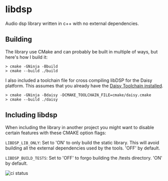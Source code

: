 # libdsp
Audio dsp library written in c++ with no external dependencies.


## Building

The library use CMake and can probably be built in multiple of ways, but here's how I build it:

```
> cmake -GNinja -Bbuild
> cmake --build ./build
```

I also included a toolchain file for cross compiling libDSP for the Daisy platform. This assumes that you
already have the [Daisy Toolchain installed](https://github.com/electro-smith/DaisyWiki/wiki/1.-Setting-Up-Your-Development-Environment).

```
> cmake -GNinja -Bdaisy -DCMAKE_TOOLCHAIN_FILE=cmake/daisy.cmake
> cmake --build ./daisy
```

## Including libdsp

When including the library in another project you might want to disable certain features with these CMAKE option flags:

`LIBDSP_LIB_ONLY`: Set to 'ON' to only build the static library. This will avoid building all the external dependencies used by the tools. 'OFF' by default.

`LIBDSP_BUILD_TESTS`: Set to 'OFF' to forgo building the /tests directory. 'ON' by default.


![ci status](https://github.com/Segfault1602/libdsp/actions/workflows/ci.yml/badge.svg)